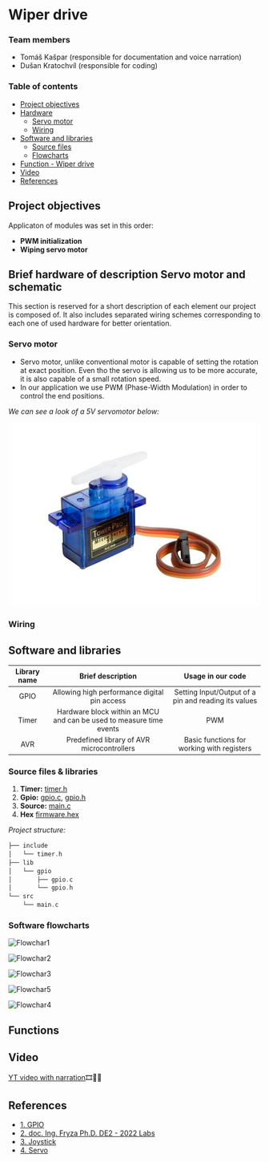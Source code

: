 # Wiper drive

### Team members

* Tomáš Kašpar (responsible for documentation and voice narration)
* Dušan Kratochvíl (responsible for coding)

### Table of contents

* [Project objectives](#objectives)
* [Hardware](#hardware)
  * [Servo motor](#servo)
  * [Wiring](#wiring)
* [Software and libraries](#libs)
  * [Source files](#sourcefiles)
  * [Flowcharts](#flowcharts)
* [Function - Wiper drive](#functions)
* [Video](#video)
* [References](#references)

<a name="objectives"></a>

## Project objectives

Applicaton of modules was set in this order:
- **PWM initialization**
- **Wiping servo motor**


<a name="hardware"></a>

## Brief hardware of description Servo motor and schematic

This section is reserved for a short description of each element our project is composed of. It also includes separated wiring schemes corresponding to each one of used hardware for better orientation.

<a name="servo"></a>

### Servo motor

* Servo motor, unlike conventional motor is capable of setting the rotation at exact position. Even tho the servo is allowing us to be more accurate, it is also capable of a small rotation speed.
* In our application we use PWM (Phase-Width Modulation) in order to control the end positions.

*We can see a look of a 5V servomotor below:*

![Servo](images/servo.jpg)

<a name="joystickHW"></a>

### Wiring

<a name="wiring"></a>


<a name="libs"></a>

## Software and libraries

   | **Library name** | **Brief description** | **Usage in our code** |
   | :-: | :-: | :-: |
   | GPIO  | Allowing high performance digital pin access | Setting Input/Output of a pin and reading its values |
   | Timer | Hardware block within an MCU and can be used to measure time events | PWM |
   | AVR   | Predefined library of AVR microcontrollers | Basic functions for working with registers |

<a name="sourcefiles"></a>

### Source files & libraries

 1. **Timer:** [timer.h](https://github.com/xkrato62/Digital-electronics_2/blob/main/Labs/Project1/Project1/include/timer.h)
 2. **Gpio:** [gpio.c](https://github.com/xkrato62/Digital-electronics_2/blob/main/Labs/Project1/Project1/lib/gpio/gpio.c), [gpio.h](https://github.com/xkrato62/Digital-electronics_2/blob/main/Labs/Project1/Project1/lib/gpio/gpio.h)
 3. **Source:** [main.c](https://github.com/xkrato62/Digital-electronics_2/blob/main/Labs/Project1/Project1/src/main.c)
 4. **Hex** [firmware.hex](https://github.com/xkrato62/Digital-electronics_2/blob/main/Labs/Project1/Project1/.pio/build/uno/firmware.hex)

  *Project structure:*
   ```c
   ├── include
   │   └── timer.h
   ├── lib
   │   └── gpio
   │       ├── gpio.c
   │       └── gpio.h
   └── src
       └── main.c
   ```

<a name="flowcharts"></a>

### Software flowcharts

![Flowchar1](pictures/flow1.png)

![Flowchar2](pictures/flow2.png)

![Flowchar3](pictures/flow4.png)

![Flowchar5](pictures/flow5.png)

![Flowchar4](pictures/flow3.png)

<a name="functions"></a>

## Functions

<a name="joystick"></a>



<a name="video"></a>

## Video

[YT video with narration](https://youtu.be/0WYqbr4WcUk)🎞🎥📀

<a name="references"></a>

## References

* [1. GPIO](https://github.com/mikaelpatel/Arduino-GPIO)
* [2. doc. Ing. Fryza Ph.D. DE2 - 2022 Labs](https://github.com/tomas-fryza/digital-electronics-2/tree/master/labs)
* [3. Joystick](https://navody.dratek.cz/navody-k-produktum/arduino-joystick-ps2.html)
* [4. Servo](https://www.electronicwings.com/arduino/servo-motor-interfacing-with-arduino-uno)

